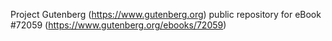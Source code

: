 Project Gutenberg (https://www.gutenberg.org) public repository
for eBook #72059 (https://www.gutenberg.org/ebooks/72059)
